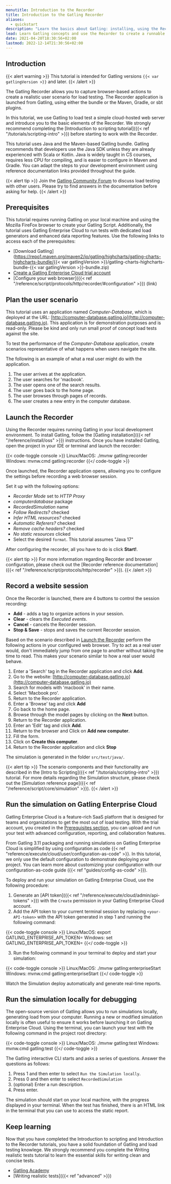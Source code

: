 ```yaml
---
menutitle: Introduction to the Recorder
title: Introduction to the Gatling Recorder
aliases:
  - quickstart
description: "Learn the basics about Gatling: installing, using the Recorder to generate a basic raw test and how to execute it."
lead: Learn Gatling concepts and use the Recorder to create a runnable Gatling simulation.
date: 2021-04-20T18:30:56+02:00
lastmod: 2022-12-14T21:30:56+02:00
---
```


## Introduction

{{< alert warning >}}
This tutorial is intended for Gatling versions `{{< var gatlingVersion >}}` and later. 
{{< /alert >}}

The Gatling Recorder allows you to capture browser-based actions to create a realistic user scenario for load testing. The Recorder application is launched from Gatling, using either the bundle or the Maven, Gradle, or sbt plugins.  

In this tutorial, we use Gatling to load test a simple cloud-hosted web server and introduce you to the basic elements of the Recorder. We strongly recommend completing the [Introduction to scripting tutorial]({{< ref "/tutorials/scripting-intro" >}}) before starting to work with the Recorder. 

This tutorial uses Java and the Maven-based Gatling bundle. Gatling recommends that developers use the Java SDK unless they are already experienced with Scala or Kotlin. Java is widely taught in CS courses, requires less CPU for compiling, and is easier to configure in Maven and Gradle. You can adapt the steps to your development environment using reference documentation links provided throughout the guide.

{{< alert tip >}}
Join the [Gatling Community Forum](https://community.gatling.io) to discuss load testing with other users. Please try to find answers in the documentation before asking for help.
{{< /alert >}}

## Prerequisites

This tutorial requires running Gatling on your local machine and using the Mozilla FireFox browser to create your Gatling Script. Additionally, the tutorial uses Gatling Enterprise Cloud to run tests with dedicated load generators and enhanced data reporting features. Use the following links to access each of the prerequisites:

- [Download Gatling](https://repo1.maven.org/maven2/io/gatling/highcharts/gatling-charts-highcharts-bundle/{{< var gatlingVersion >}}/gatling-charts-highcharts-bundle-{{< var gatlingVersion >}}-bundle.zip)
- [Create a Gatling Enterprise Cloud trial account](https://cloud.gatling.io/)
- [Configure your web browser]({{< ref "/reference/script/protocols/http/recorder/#configuration" >}}) (link)


## Plan the user scenario

This tutorial uses an application named _Computer-Database_, which is deployed at the URL: [http://computer-database.gatling.io](http://computer-database.gatling.io). This application is for demonstration purposes and is read-only. Please be kind and only run small proof of concept load tests against the site.

To test the performance of the _Computer-Database_ application, create scenarios representative of what happens when users navigate the site.

The following is an example of what a real user might do with the application. 

1. The user arrives at the application.
2. The user searches for 'macbook'.
3. The user opens one of the search results.
4. The user goes back to the home page.
5. The user browses through pages of records.
6. The user creates a new entry in the computer database. 


## Launch the Recorder

Using the Recorder requires running Gatling in your local development environment. To install Gatling, follow the [Gatling installation]({{< ref "/reference/install/oss" >}}) instructions. Once you have installed Gatling, open the project in your IDE or terminal and launch the recorder:

{{< code-toggle console >}}
Linux/MacOS: ./mvnw gatling:recorder
Windows: mvnw.cmd gatling:recorder
{{</ code-toggle >}}


Once launched, the Recorder application opens, allowing you to configure the settings before recording a web browser session.

Set it up with the following options:

* *Recorder Mode* set to *HTTP Proxy*
* *computerdatabase* package
* *RecordedSimulation* name
* *Follow Redirects?* checked
* *Infer HTML resources?* checked
* *Automatic Referers?* checked
* *Remove cache headers?* checked
* *No static resources* clicked
* Select the desired `format`. This tutorial assumes "Java 17" 

After configuring the recorder, all you have to do is click **Start!**. 

{{< alert tip >}}
For more information regarding Recorder and browser configuration, please check out the [Recorder reference documentation]({{< ref "/reference/script/protocols/http/recorder" >}}).
{{< /alert >}}


## Record a website session

Once the Recorder is launched, there are 4 buttons to control the session recording:
- **Add** - adds a tag to organize actions in your session.
- **Clear** - clears the _Executed events_.
- **Cancel** - cancels the Recorder session.
- **Stop & Save** - stops and saves the current Recorder session. 



Based on the scenario described in [Launch the Recorder](#launch-the-recorder) perform the following actions in your configured web browser. Try to act as a real user would, don't immediately jump from one page to another without taking the time to read. This makes your scenario similar to how a real user would behave.

1. Enter a 'Search' tag in the Recorder application and click **Add**.
2. Go to the website: [http://computer-database.gatling.io](http://computer-database.gatling.io)
3. Search for models with 'macbook' in their name.
4. Select 'Macbook pro'.
5. Return to the Recorder application.
6. Enter a 'Browse' tag and click **Add**
6. Go back to the home page.
7. Browse through the model pages by clicking on the **Next** button.
8. Return to the Recorder application.
8. Enter an 'Edit' tag and click **Add**.
9. Return to the browser and Click on **Add new computer**.
10. Fill the form.
11. Click on **Create this computer**.
12. Return to the Recorder application and click **Stop**

The simulation is generated in the folder `src/test/java/`.

{{< alert tip >}}
The scenario components and their functionality are described in the [Intro to Scripting]({{< ref "/tutorials/scripting-intro" >}}) tutorial. For more details regarding the Simulation structure, please check out the [Simulation reference page]({{< ref "/reference/script/core/simulation" >}}).
{{< /alert >}}

## Run the simulation on Gatling Enterprise Cloud 

Gatling Enterprise Cloud is a feature-rich SaaS platform that is designed for teams and organizations to get the most
out of load testing. With the trial account, you created in the [Prerequisites section](#prerequisites), you can upload and run your test with advanced configuration, reporting, and collaboration features. 

From Gatling 3.11 packaging and running simulations on Gatling Enterprise Cloud is simplified by using configuration as code {{< ref "reference/execute/cloud/user/configuration-as-code" >}}. In this tutorial, we only use the default configuration to demonstrate deploying your project. You can learn more about customizing your configuration with our configuration-as-code guide ({{< ref "guides/config-as-code" >}}). 

To deploy and run your simulation on Gatling Enterprise Cloud, use the following procedure: 

1. Generate an [API token]({{< ref "/reference/execute/cloud/admin/api-tokens" >}}) with the `Create` permission in your Gatling Enterprise Cloud account. 
2. Add the API token to your current terminal session by replacing `<your-API-token>` with the API token generated in step 1 and running the following command:

{{< code-toggle console >}}
Linux/MacOS: export GATLING_ENTERPRISE_API_TOKEN=<your-API-token>
Windows: set GATLING_ENTERPRISE_API_TOKEN=<your-API-token>
{{</ code-toggle >}}

3. Run the following command in your terminal to deploy and start your simulation:

{{< code-toggle console >}}
Linux/MacOS: ./mvnw gatling:enterpriseStart
Windows: mvnw.cmd gatling:enterpriseStart
{{</ code-toggle >}}

Watch the Simulation deploy automatically and generate real-time reports.

## Run the simulation locally for debugging

The open-source version of Gatling allows you to run simulations locally, generating load from your computer. Running a new or modified simulation locally is often useful to ensure it works before launching it on Gatling Enterprise Cloud.
Using the terminal, you can launch your test with the following command in the project root directory:

{{< code-toggle console >}}
Linux/MacOS: ./mvnw gatling:test
Windows: mvnw.cmd gatling:test
{{</ code-toggle >}}

The Gatling interactive CLI starts and asks a series of questions. Answer the questions as follows: 

1. Press 1 and then enter to select `Run the Simulation locally`.
2. Press 0 and then enter to select `RecordedSimulation`
3. (optional) Enter a run description.
4. Press enter.

The simulation should start on your local machine, with the progress displayed in your terminal. When the test has finished, there is an HTML link in the terminal that you can use to access the static report.

## Keep learning

Now that you have completed the Introduction to scripting and Introduction to the Recorder tutorials, you have a solid foundation of Gatling and load testing knowlege. We strongly recommend you complete the Writing realistic tests tutorial to learn the essential skills for writing clean and concise tests. 

 - [Gatling Academy](https://academy.gatling.io/) 
 - [Writing realistic tests]({{< ref "advanced" >}})
